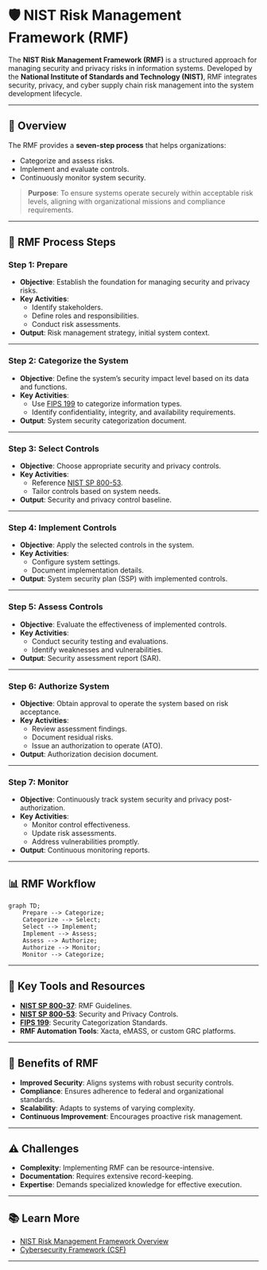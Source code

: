 # 🛡️ NIST Risk Management Framework (RMF)  

The **NIST Risk Management Framework (RMF)** is a structured approach for managing security and privacy risks in information systems. Developed by the **National Institute of Standards and Technology (NIST)**, RMF integrates security, privacy, and cyber supply chain risk management into the system development lifecycle.  

---

## 📖 Overview  

The RMF provides a **seven-step process** that helps organizations:  
- Categorize and assess risks.  
- Implement and evaluate controls.  
- Continuously monitor system security.  

> **Purpose**: To ensure systems operate securely within acceptable risk levels, aligning with organizational missions and compliance requirements.  

---

## 🔁 RMF Process Steps  

### Step 1: **Prepare**  
- **Objective**: Establish the foundation for managing security and privacy risks.  
- **Key Activities**:  
  - Identify stakeholders.  
  - Define roles and responsibilities.  
  - Conduct risk assessments.  
- **Output**: Risk management strategy, initial system context.  

---

### Step 2: **Categorize the System**  
- **Objective**: Define the system’s security impact level based on its data and functions.  
- **Key Activities**:  
  - Use [FIPS 199](https://csrc.nist.gov/publications/detail/fips/199/final) to categorize information types.  
  - Identify confidentiality, integrity, and availability requirements.  
- **Output**: System security categorization document.  

---

### Step 3: **Select Controls**  
- **Objective**: Choose appropriate security and privacy controls.  
- **Key Activities**:  
  - Reference [NIST SP 800-53](https://csrc.nist.gov/publications/detail/sp/800-53/rev-5/final).  
  - Tailor controls based on system needs.  
- **Output**: Security and privacy control baseline.  

---

### Step 4: **Implement Controls**  
- **Objective**: Apply the selected controls in the system.  
- **Key Activities**:  
  - Configure system settings.  
  - Document implementation details.  
- **Output**: System security plan (SSP) with implemented controls.  

---

### Step 5: **Assess Controls**  
- **Objective**: Evaluate the effectiveness of implemented controls.  
- **Key Activities**:  
  - Conduct security testing and evaluations.  
  - Identify weaknesses and vulnerabilities.  
- **Output**: Security assessment report (SAR).  

---

### Step 6: **Authorize System**  
- **Objective**: Obtain approval to operate the system based on risk acceptance.  
- **Key Activities**:  
  - Review assessment findings.  
  - Document residual risks.  
  - Issue an authorization to operate (ATO).  
- **Output**: Authorization decision document.  

---

### Step 7: **Monitor**  
- **Objective**: Continuously track system security and privacy post-authorization.  
- **Key Activities**:  
  - Monitor control effectiveness.  
  - Update risk assessments.  
  - Address vulnerabilities promptly.  
- **Output**: Continuous monitoring reports.  

---

## 📊 RMF Workflow  

```mermaid
graph TD;
    Prepare --> Categorize;
    Categorize --> Select;
    Select --> Implement;
    Implement --> Assess;
    Assess --> Authorize;
    Authorize --> Monitor;
    Monitor --> Categorize;
```

---

## 🔧 Key Tools and Resources  

- **[NIST SP 800-37](https://csrc.nist.gov/publications/detail/sp/800-37/rev-2/final)**: RMF Guidelines.  
- **[NIST SP 800-53](https://csrc.nist.gov/publications/detail/sp/800-53/rev-5/final)**: Security and Privacy Controls.  
- **[FIPS 199](https://csrc.nist.gov/publications/detail/fips/199/final)**: Security Categorization Standards.  
- **RMF Automation Tools**: Xacta, eMASS, or custom GRC platforms.  

---

## 🎯 Benefits of RMF  

- **Improved Security**: Aligns systems with robust security controls.  
- **Compliance**: Ensures adherence to federal and organizational standards.  
- **Scalability**: Adapts to systems of varying complexity.  
- **Continuous Improvement**: Encourages proactive risk management.  

---

## ⚠️ Challenges  

- **Complexity**: Implementing RMF can be resource-intensive.  
- **Documentation**: Requires extensive record-keeping.  
- **Expertise**: Demands specialized knowledge for effective execution.  

---

## 📚 Learn More  

- [NIST Risk Management Framework Overview](https://csrc.nist.gov/projects/risk-management)  
- [Cybersecurity Framework (CSF)](https://www.nist.gov/cyberframework)  

---

